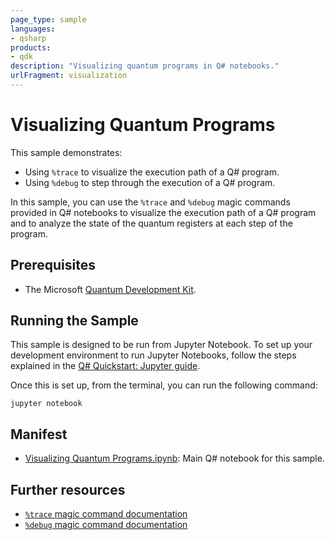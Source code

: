 ```yaml
---
page_type: sample
languages:
- qsharp
products:
- qdk
description: "Visualizing quantum programs in Q# notebooks."
urlFragment: visualization
---
```


# Visualizing Quantum Programs

This sample demonstrates:

- Using `%trace` to visualize the execution path of a Q# program.
- Using `%debug` to step through the execution of a Q# program.

In this sample, you can use the `%trace` and `%debug` magic commands provided in Q# notebooks to visualize the execution path of a Q# program and to analyze the state of the quantum registers at each step of the program.

## Prerequisites

- The Microsoft [Quantum Development Kit](https://docs.microsoft.com/azure/quantum/install-overview-qdk/).

## Running the Sample

This sample is designed to be run from Jupyter Notebook.
To set up your development environment to run Jupyter Notebooks, follow the steps explained in the [Q# Quickstart: Jupyter guide](https://docs.microsoft.com/azure/quantum/install-jupyter-qkd).

Once this is set up, from the terminal, you can run the following command:

```Command Line
jupyter notebook
```

## Manifest

- [Visualizing Quantum Programs.ipynb](https://github.com/microsoft/Quantum/blob/main/samples/diagnostics/visualization/Visualizing%20Quantum%20Programs.ipynb): Main Q# notebook for this sample.

## Further resources

- [`%trace` magic command documentation](https://docs.microsoft.com/qsharp/api/iqsharp-magic/trace)
- [`%debug` magic command documentation](https://docs.microsoft.com/qsharp/api/iqsharp-magic/debug)
